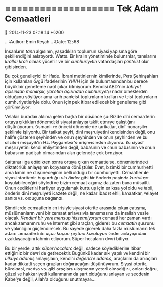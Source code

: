 ===================
Tek Adam Cemaatleri
===================

:date: 2014-11-23 02:18:14 +0200

.. :Author: Emin Reşah
.. :Date:   12568

İnsanların *tanrı* algısının, yaşadıkları toplumun siyasi yapısına göre
şekillendiğini anlatıyordu Watts. Bir kralın yönetiminde bulunanlar,
tanrılarını *krallar kralı* olarak yüceltir ve bir *cumhuriyetin*
vatandaşları *panteist* olur gibisinden.

Bu çok genelleyici bir ifade. İbrani metinlerinin kimilerinde, Pers
Şehinşahları için kullanılan övgü ifadelerinin *YHVH* için de
bulunmasından bu derece büyük bir genelleme nasıl çıkar bilmiyorum.
Kendisi ABD'nin *ilahiyat açısından monarşik, yönetim açısından
cumhuriyetçi* nadir örneklerden olduğunu söylüyor ama tarih panteist
toplumların kralları ve teist toplumların cumhuriyetleriyle dolu. Onun
için pek itibar edilecek bir genelleme gibi görünmüyor.

Velakin buradan aklıma gelen başka bir düşünce şu: Bizde dinî
cemaatlerin ortaya çıktıkları dönemdeki siyasi anlayışı taklit etmeye
çalıştığını düşünüyorum. Osmanlı ve önceki dönemlerde tarikatlar, dinî
monarşiler şeklinde işliyordu. Bir tarikat şeyhi, dinî meşruiyetini
kendisinden değil, onu halife gösteren şeyhinden ve onun şeyhinden ve
onun şeyhinden ve bu silsile-i meşayih'in Hz. Peygamber'e erişmesinden
alıyordu. Bu siyasî meşruiyetini kendi ehliyetinden değil, babasının ve
onun babasının ve onun babasının padişah olmasından alan geleneğe çok
benziyor.

Saltanat ilga edildikten sonra ortaya çıkan cemaatlerse, dönemlerindeki
diktatörlük anlayışının kopyasına dönüştüler. Evet, bizimki bir
cumhuriyetti ama kimin ne düşüneceğinin belli olduğu bir cumhuriyetti.
Cemaatler de siyasi otoritenin buyurduğu *ulu önder* gibi bir önderin
peşinde *kurtuluşa* koşulabileceğini söyledi ve bizim cemaat algımız da
zaten buna müsaitti. Onun dediklerini harfiyen uygulamak kurtuluş için
en kısa yol oldu ve tabii, önderin dinî meşruiyeti icazete değil, ne
kadar ibadet ehli, kanaatkar, velayet sahibi vs. olduğuna bağlandı.

Şimdilerde cemaatlerin en irisiyle siyasi otorite arasında çıkan
çatışma, müslümanların yeni bir cemaat anlayışıyla tanışmasına da
inşallah vesile olacak. *Kendimi bir yere mensup hissetmiyorum* cemaati
her zaman vardı ancak zamanın ruhu ve Internet gibi araçları, giderek bu
*cemaatin* şuurunu ve yakınlığını güçlendirecek. Bu sayede giderek daha
fazla müslümanın tek adam cemaatlerinin *uçan kaçan şeytanı kovalayan*
önder anlayışından uzaklaşacağını tahmin ediyorum. Süper hocaların devri
bitiyor.

Bu bir yerde, artık *süper hocalara* değil, sadece söylediklerine itibar
ettiğimiz bir devri de getirecektir. Bugünkü kadar sıkı yapılı ve
kendini bir *ülküye adamış* anlayışların, kendini *değerlere adamış*,
araçlarını da amaçları kadar dikkatli seçen grupları doğuracağını
düşünüyorum. Siyasi otorite, bürokrasi, medya vs. gibi araçlara
ulaşmanın yeterli olmadığını, onları doğru, güzel ve hakkaniyetli
kullanmanın da şart olduğunu anlayan ve secdenin Kabe'ye değil, Allah'a
olduğunu unutmayan...
